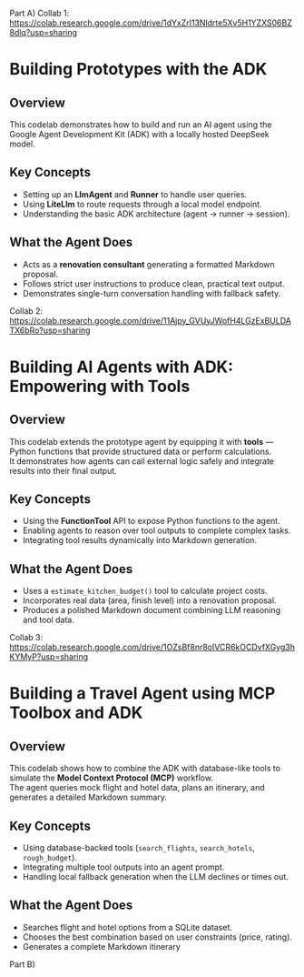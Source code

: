 Part A)
Collab 1: https://colab.research.google.com/drive/1dYxZrI13Nldrte5Xv5H1YZXS06BZ8dlq?usp=sharing

# Building Prototypes with the ADK

## Overview

This codelab demonstrates how to build and run an AI agent using the Google Agent Development Kit (ADK) with a locally hosted DeepSeek model.

## Key Concepts

- Setting up an **LlmAgent** and **Runner** to handle user queries.
- Using **LiteLlm** to route requests through a local model endpoint.
- Understanding the basic ADK architecture (agent → runner → session).

## What the Agent Does

- Acts as a **renovation consultant** generating a formatted Markdown proposal.
- Follows strict user instructions to produce clean, practical text output.
- Demonstrates single-turn conversation handling with fallback safety.

Collab 2: https://colab.research.google.com/drive/11Ajpy_GVUyJWofH4LGzExBULDATX6bRo?usp=sharing

# Building AI Agents with ADK: Empowering with Tools

## Overview

This codelab extends the prototype agent by equipping it with **tools** — Python functions that provide structured data or perform calculations.  
It demonstrates how agents can call external logic safely and integrate results into their final output.

## Key Concepts

- Using the **FunctionTool** API to expose Python functions to the agent.
- Enabling agents to reason over tool outputs to complete complex tasks.
- Integrating tool results dynamically into Markdown generation.

## What the Agent Does

- Uses a `estimate_kitchen_budget()` tool to calculate project costs.
- Incorporates real data (area, finish level) into a renovation proposal.
- Produces a polished Markdown document combining LLM reasoning and tool data.

Collab 3: https://colab.research.google.com/drive/1OZsBf8nr8oIVCR6kOCDvfXGyg3hKYMyP?usp=sharing

# Building a Travel Agent using MCP Toolbox and ADK

## Overview

This codelab shows how to combine the ADK with database-like tools to simulate the **Model Context Protocol (MCP)** workflow.  
The agent queries mock flight and hotel data, plans an itinerary, and generates a detailed Markdown summary.

## Key Concepts

- Using database-backed tools (`search_flights`, `search_hotels`, `rough_budget`).
- Integrating multiple tool outputs into an agent prompt.
- Handling local fallback generation when the LLM declines or times out.

## What the Agent Does

- Searches flight and hotel options from a SQLite dataset.
- Chooses the best combination based on user constraints (price, rating).
- Generates a complete Markdown itinerary

Part B)
